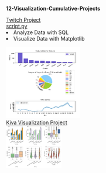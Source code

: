 **12-Visualization-Cumulative-Projects**
<div style="float:left">
<a href="Visualize_Data_with_Matplotlib">
Twitch Project</br>
script.py</a>
<li>Analyze Data with SQL</li>
<li>Visualize Data with Matplotlib</li>
</p>
<img src="https://github.com/stefanm-git/Data-Science/blob/master/12-Visualization-Cumulative-Projects/Twitch-Project/Visualize_Data_with_Matplotlib.png" alt="img" width="40%" ></a></br>
 
<a href="Kiva-Visualization-Project">
Kiva Visualization Project</br>
<img src="https://github.com/stefanm-git/Data-Science/blob/master/12-Visualization-Cumulative-Projects/Kiva-Visualization-Project/Visualizing_Kiva_Data_with_Seaborn.png" alt="img" width="30%" margin-left="100px"></a>

</div>


